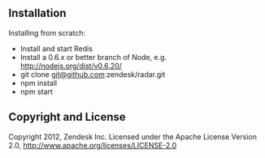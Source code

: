 ## Installation

Installing from scratch:

- Install and start Redis
- Install a 0.6.x or better branch of Node, e.g. http://nodejs.org/dist/v0.6.20/
- git clone git@github.com:zendesk/radar.git
- npm install
- npm start

## Copyright and License

Copyright 2012, Zendesk Inc.
Licensed under the Apache License Version 2.0, http://www.apache.org/licenses/LICENSE-2.0
